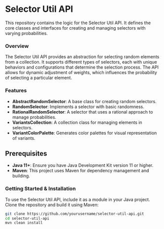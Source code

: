# **Selector Util API**

This repository contains the logic for the Selector Util API. It defines the core classes and interfaces for creating 
and managing selectors with varying probabilities.

### Overview

The Selector Util API provides an abstraction for selecting random elements from a collection. 
It supports different types of selectors, each with unique behaviors and configurations that determine the selection 
process. 
The API allows for dynamic adjustment of weights, which influences the probability of selecting a particular element.

### Features

- **AbstractRandomSelector**: A base class for creating random selectors.
- **RandomSelector**: Implements a selector with basic randomness.
- **RationalRandomSelector**: A selector that uses a rational approach to manage probabilities.
- **VariantsCollection**: A collection class for managing elements in selectors.
- **VariantColorPalette**: Generates color palettes for visual representation of variants.

## Prerequisites

- **Java 11+**: Ensure you have Java Development Kit version 11 or higher.
- **Maven**: This project uses Maven for dependency management and building.


### Getting Started & Installation

To use the Selector Util API, include it as a module in your Java project.
Clone the repository and build it using Maven:

```bash
git clone https://github.com/yourusername/selector-util-api.git
cd selector-util-api
mvn clean install
```
